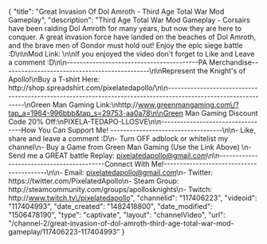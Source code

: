 {
    "title": "Great Invasion Of Dol Amroth - Third Age Total War Mod Gameplay",
    "description": "Third Age Total War Mod Gameplay - Corsairs have been raiding Dol Amroth for many years, but now they are here to conquer.  A great invasion force have landed on the beaches of Dol Amroth, and the brave men of Gondor must hold out!  Enjoy the epic siege battle :D\n\nMod Link: \n\nIf you enjoyed the video don't forget to Like and Leave a comment :D\n\n-----------------------------------------PA Merchandise----------------------------------------------\n\nRepresent the Knight's of Apollo!\nBuy a T-shirt Here: http:\/\/shop.spreadshirt.com\/pixelatedapollo\/\n\n---------------------------------------------------------------------------------------------------------------\nGreen Man Gaming Link:\nhttp:\/\/www.greenmangaming.com\/?tap_a=1964-996bbb&tap_s=29753-aa0a78\n\nGreen Man Gaming Discount Code 20% Off:\nPIXELA-TEDAPO-LLOSVE\n\n----------------------------------How You Can Support Me! -----------------------------------\n\n- Like, share and leave a comment :D\n- Turn OFF adblock or whitelist my channel\n- Buy a Game from Green Man Gaming (Use the Link Above) \n- Send me a GREAT battle Replay: pixelatedapollo@gmail.com\n\n------------------------------------------Connect With Me!-----------------------------------------\n\n- Email: pixelatedapollo@gmail.com\n- Twitter: https:\/\/twitter.com\/PixelatedApollo\n- Steam Group:  http:\/\/steamcommunity.com\/groups\/apollosknights\n- Twitch: http:\/\/www.twitch.tv\/pixelatedapollo",
    "channelid": "117406223",
    "videoid": "117404993",
    "date_created": "1482418800",
    "date_modified": "1506478190",
    "type": "captivate",
    "layout": "channelVideo",
    "url": "\/channel-2\/great-invasion-of-dol-amroth-third-age-total-war-mod-gameplay\/117406223-117404993"
}